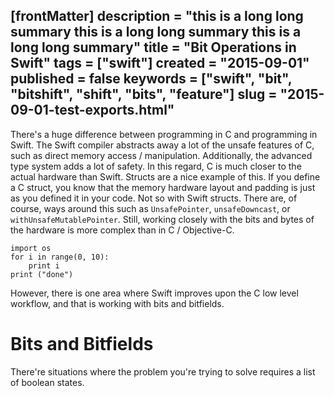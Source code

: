 [frontMatter]
description = "this is a long long summary this is a long long summary this is a long long summary"
title = "Bit Operations in Swift"
tags = ["swift"]
created = "2015-09-01"
published = false
keywords = ["swift", "bit", "bitshift", "shift", "bits", "feature"]
slug = "2015-09-01-test-exports.html"
---

There\'s a huge difference between programming in C and programming in
Swift. The Swift compiler abstracts away a lot of the unsafe features of
C, such as direct memory access / manipulation. Additionally, the
advanced type system adds a lot of safety. In this regard, C is much
closer to the actual hardware than Swift. Structs are a nice example of
this. If you define a C struct, you know that the memory hardware layout
and padding is just as you defined it in your code. Not so with Swift
structs. There are, of course, ways around this such as `UnsafePointer`,
`unsafeDowncast`, or `withUnsafeMutablePointer`. Still, working closely
with the bits and bytes of the hardware is more complex than in C /
Objective-C.

``` {#feature-image .python exports="code" export-image="true"}
import os
for i in range(0, 10):
    print i
print ("done")
```

However, there is one area where Swift improves upon the C low level
workflow, and that is working with bits and bitfields.

# Bits and Bitfields

There\'re situations where the problem you\'re trying to solve requires
a list of boolean states.

